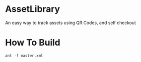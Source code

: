 AssetLibrary
============

An easy way to track assets using QR Codes, and self checkout


How To Build
============

```
ant -f master.xml
```